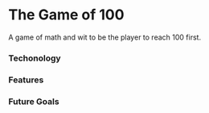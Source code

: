 # The Game of 100

A game of math and wit to be the player to reach 100 first.

### Techonology

### Features

### Future Goals

